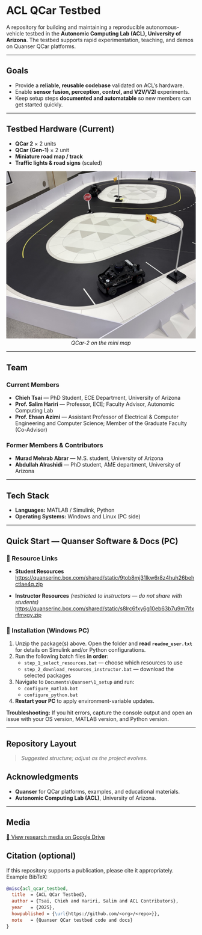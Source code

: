 # ACL QCar Testbed

A repository for building and maintaining a reproducible autonomous-vehicle testbed in the **Autonomic Computing Lab (ACL), University of Arizona**. The testbed supports rapid experimentation, teaching, and demos on Quanser QCar platforms.



---

## Goals
- Provide a **reliable, reusable codebase** validated on ACL’s hardware.
- Enable **sensor fusion, perception, control, and V2V/V2I** experiments.
- Keep setup steps **documented and automatable** so new members can get started quickly.

---

## Testbed Hardware (Current)
- **QCar 2** × 2 units
- **QCar (Gen-1)** × 2 unit
- **Miniature road map / track**
- **Traffic lights & road signs** (scaled)


<p align="center">
  <img src="assets/Physical_Qcar.jpg" width="520" alt="QCar on track">
  <br><em>QCar-2 on the mini map</em>
</p>

---

## Team

### Current Members
- **Chieh Tsai** — PhD Student, ECE Department, University of Arizona 
- **Prof. Salim Hariri** — Professor, ECE; Faculty Advisor, Autonomic Computing Lab
- **Prof. Ehsan Azimi** — Assistant Professor of Electrical & Computer Engineering and Computer Science; Member of the Graduate Faculty (Co-Advisor)

### Former Members & Contributors
- **Murad Mehrab Abrar** — M.S. student, University of Arizona 
- **Abdullah Alrashidi** — PhD student, AME department, University of Arizona 



---

## Tech Stack
- **Languages:** MATLAB / Simulink, Python
- **Operating Systems:** Windows and Linux (PC side)



---

## Quick Start — Quanser Software & Docs (PC)

### 🔗 Resource Links
- **Student Resources**  
  https://quanserinc.box.com/shared/static/9tob8mj31lkw6r8z4huh26behctlae4q.zip

- **Instructor Resources** *(restricted to instructors — do not share with students)*  
  https://quanserinc.box.com/shared/static/s8lrc6fxy6g10eb63b7u9m7ifxrfmxgy.zip

### 📄 Installation (Windows PC)
1. Unzip the package(s) above. Open the folder and **read `readme_user.txt`** for details on Simulink and/or Python configurations.
2. Run the following batch files **in order**:
   - `step_1_select_resources.bat` — choose which resources to use
   - `step_2_download_resources_instructor.bat` — download the selected packages
3. Navigate to `Documents\Quanser\1_setup` and run:
   - `configure_matlab.bat`
   - `configure_python.bat`
4. **Restart your PC** to apply environment-variable updates.

**Troubleshooting:** If you hit errors, capture the console output and open an issue with your OS version, MATLAB version, and Python version.

---

## Repository Layout
> _Suggested structure; adjust as the project evolves._
## Acknowledgments
- **Quanser** for QCar platforms, examples, and educational materials.
- **Autonomic Computing Lab (ACL)**, University of Arizona.

---

## Media
<p><a href="https://drive.google.com/drive/folders/1xbBjV_lVEsi4IpfXneyjky1al9OLNP3d?usp=drive_link">📁 View research media on Google Drive</a></p>



## Citation (optional)
If this repository supports a publication, please cite it appropriately. Example BibTeX:

```bibtex
@misc{acl_qcar_testbed,
  title  = {ACL QCar Testbed},
  author = {Tsai, Chieh and Hariri, Salim and ACL Contributors},
  year   = {2025},
  howpublished = {\url{https://github.com/<org>/<repo>}},
  note   = {Quanser QCar testbed code and docs}
}
